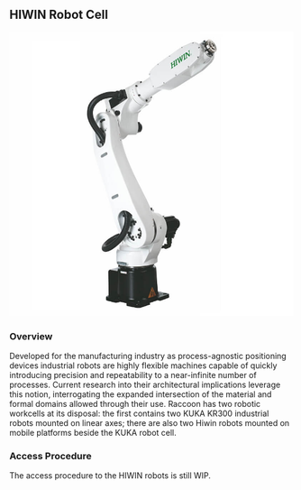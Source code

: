 ## HIWIN Robot Cell
![Hiwin Robot Cell](/assets/img/hardware/hiwin.jpg)
### Overview
Developed for the manufacturing industry as process-agnostic positioning devices industrial robots are highly flexible machines capable of quickly introducing precision and repeatability to a near-infinite number of processes. Current research into their architectural implications leverage this notion, interrogating the expanded intersection of the material and formal domains allowed through their use. Raccoon has two robotic workcells at its disposal: the first contains two KUKA KR300 industrial robots mounted on linear axes; there are also two Hiwin robots mounted on mobile platforms beside the KUKA robot cell.

### Access Procedure
The access procedure to the HIWIN robots is still WIP.